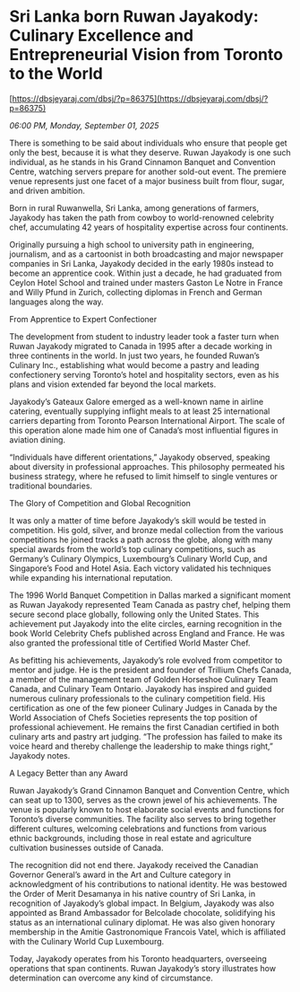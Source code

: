 # Sri Lanka born Ruwan Jayakody: Culinary Excellence and Entrepreneurial Vision from Toronto to the World

[https://dbsjeyaraj.com/dbsj/?p=86375](https://dbsjeyaraj.com/dbsj/?p=86375)

*06:00 PM, Monday, September 01, 2025*

There is something to be said about individuals who ensure that people get only the best, because it is what they deserve. Ruwan Jayakody is one such individual, as he stands in his Grand Cinnamon Banquet and Convention Centre, watching servers prepare for another sold-out event. The premiere venue represents just one facet of a major business built from flour, sugar, and driven ambition.

Born in rural Ruwanwella, Sri Lanka, among generations of farmers, Jayakody has taken the path from cowboy to world-renowned celebrity chef, accumulating 42 years of hospitality expertise across four continents.

Originally pursuing a high school to university path in engineering, journalism, and as a cartoonist in both broadcasting and major newspaper companies in Sri Lanka, Jayakody decided in the early 1980s instead to become an apprentice cook. Within just a decade, he had graduated from Ceylon Hotel School and trained under masters Gaston Le Notre in France and Willy Pfund in Zurich, collecting diplomas in French and German languages along the way.

From Apprentice to Expert Confectioner

The development from student to industry leader took a faster turn when Ruwan Jayakody migrated to Canada in 1995 after a decade working in three continents in the world. In just two years, he founded Ruwan’s Culinary Inc., establishing what would become a pastry and leading confectionery serving Toronto’s hotel and hospitality sectors, even as his plans and vision extended far beyond the local markets.

Jayakody’s Gateaux Galore emerged as a well-known name in airline catering, eventually supplying inflight meals to at least 25 international carriers departing from Toronto Pearson International Airport. The scale of this operation alone made him one of Canada’s most influential figures in aviation dining.

“Individuals have different orientations,” Jayakody observed, speaking about diversity in professional approaches. This philosophy permeated his business strategy, where he refused to limit himself to single ventures or traditional boundaries.

The Glory of Competition and Global Recognition

It was only a matter of time before Jayakody’s skill would be tested in competition. His gold, silver, and bronze medal collection from the various competitions he joined tracks a path across the globe, along with many special awards from the world’s top culinary competitions, such as Germany’s Culinary Olympics, Luxembourg’s Culinary World Cup, and Singapore’s Food and Hotel Asia. Each victory validated his techniques while expanding his international reputation.

The 1996 World Banquet Competition in Dallas marked a significant moment as Ruwan Jayakody represented Team Canada as pastry chef, helping them secure second place globally, following only the United States. This achievement put Jayakody into the elite circles, earning recognition in the book World Celebrity Chefs published across England and France. He was also granted the professional title of Certified World Master Chef.

As befitting his achievements, Jayakody’s role evolved from competitor to mentor and judge. He is the president and founder of Trillium Chefs Canada, a member of the management team of Golden Horseshoe Culinary Team Canada, and Culinary Team Ontario. Jayakody has inspired and guided numerous culinary professionals to the culinary competition field. His certification as one of the few pioneer Culinary Judges in Canada by the World Association of Chefs Societies represents the top position of professional achievement. He remains the first Canadian certified in both culinary arts and pastry art judging. “The profession has failed to make its voice heard and thereby challenge the leadership to make things right,” Jayakody notes.

A Legacy Better than any Award

Ruwan Jayakody’s Grand Cinnamon Banquet and Convention Centre, which can seat up to 1300, serves as the crown jewel of his achievements. The venue is popularly known to host elaborate social events and functions for Toronto’s diverse communities. The facility also serves to bring together different cultures, welcoming celebrations and functions from various ethnic backgrounds, including those in real estate and agriculture cultivation businesses outside of Canada.

The recognition did not end there. Jayakody received the Canadian Governor General’s award in the Art and Culture category in acknowledgment of his contributions to national identity. He was bestowed the Order of Merit Desamanya in his native country of Sri Lanka, in recognition of Jayakody’s global impact. In Belgium, Jayakody was also appointed as Brand Ambassador for Belcolade chocolate, solidifying his status as an international culinary diplomat. He was also given honorary membership in the Amitie Gastronomique Francois Vatel, which is affiliated with the Culinary World Cup Luxembourg.

Today, Jayakody operates from his Toronto headquarters, overseeing operations that span continents. Ruwan Jayakody’s story illustrates how determination can overcome any kind of circumstance.

